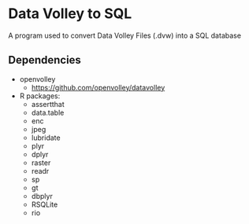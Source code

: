 # Data Volley to SQL
A program used to convert Data Volley Files (.dvw) into a SQL database

## Dependencies
- openvolley
  - https://github.com/openvolley/datavolley
- R packages:
  - assertthat
  - data.table
  - enc
  - jpeg
  - lubridate
  - plyr
  - dplyr
  - raster
  - readr
  - sp
  - gt
  - dbplyr
  - RSQLite
  - rio
